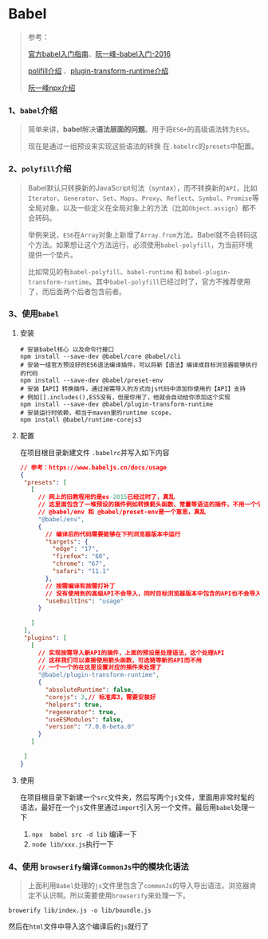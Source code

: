 # Babel

> 参考：
>
> [官方babel入门指南](https://www.babeljs.cn/docs/usage)、[阮一峰-babel入门-2016](https://www.ruanyifeng.com/blog/2016/01/babel.html) 
>
> [polifill介绍](https://juejin.cn/post/6844904063402770439) 、[plugin-transform-runtime介绍](https://zhuanlan.zhihu.com/p/147083132)
>
> [阮一峰npx介绍](https://www.ruanyifeng.com/blog/2019/02/npx.html)
### 1、`babel`介绍

>  简单来讲，**babel**解决**语法层面的问题**。用于将`ES6+`的高级语法转为`ES5`。
>
>  现在是通过一组预设来实现这些语法的转换 在`.babelrc`的`presets`中配置。

### 2、`polyfill`介绍

> Babel默认只转换新的JavaScript句法（syntax），而不转换新的`API`，比如`Iterator`、`Generator`、`Set`、`Maps`、`Proxy`、`Reflect`、`Symbol`、`Promise`等全局对象，以及一些定义在全局对象上的方法（比如`Object.assign`）都不会转码。
>
> 举例来说，`ES6`在`Array`对象上新增了`Array.from`方法。Babel就不会转码这个方法。如果想让这个方法运行，必须使用`babel-polyfill`，为当前环境提供一个垫片。
>
> 比如常见的有`babel-polyfill`、`babel-runtime` 和 `babel-plugin-transform-runtime`。其中`babel-polyfill`已经过时了，官方不推荐使用了，而后面两个后者包含前者。

### 3、使用`babel`

1. 安装

   ```shell
   # 安装babel核心 以及命令行接口
   npm install --save-dev @babel/core @babel/cli 
   # 安装一组官方预设好的ES6语法编译插件，可以将新【语法】编译成目标浏览器能够执行的代码
   npm install --save-dev @babel/preset-env
   # 安装【API】转换插件，通过按需导入的方式向js代码中添加你使用的【API】支持
   # 例如[].includes(),ES5没有，但是你用了，他就会自动给你添加这个实现
   npm install --save-dev @babel/plugin-transform-runtime
   # 安装运行时依赖，相当于maven里的runtime scope，
   npm install @babel/runtime-corejs3
   ```

2. 配置

   在项目根目录新建文件 `.babelrc`并写入如下内容

    ```json
   // 参考：https://www.babeljs.cn/docs/usage
   {
     "presets": [
       [
         // 网上的旧教程用的是es-2015已经过时了，真乱
         // 这里面包含了一堆预设的插件例如转换箭头函数、常量等语法的插件，不用一个个的设置了
         // @babel/env 和 @babel/preset-env是一个意思，真乱
         "@babel/env",
         {
           // 编译后的代码需要能够在下列浏览器版本中运行
           "targets": {
             "edge": "17",
             "firefox": "60",
             "chrome": "67",
             "safari": "11.1"
           },
           // 按需编译和按需打补丁
           // 没有使用到的高级API不会导入，同时目标浏览器版本中包含的API也不会导入
           "useBuiltIns": "usage"
         }
         
       ]
     ],
     "plugins": [
       [
         // 实现按需导入新API的插件，上面的预设是处理语法，这个处理API
         // 这样我们可以直接使用箭头函数，可选链等新的API而不用
         // 一个一个的在这里设置对应的插件来处理了
         "@babel/plugin-transform-runtime",
         {
           "absoluteRuntime": false,
           "corejs": 3,// 标准库3，需要安装好
           "helpers": true,
           "regenerator": true,
           "useESModules": false,
           "version": "7.0.0-beta.0"
         }
       ]
       
     ]
   }
    ```

3. 使用

   在项目根目录下新建一个`src`文件夹，然后写两个`js`文件，里面用非常时髦的语法，最好在一个`js`文件里通过`import`引入另一个文件。最后用`babel`处理一下

   1. `npx  babel src -d lib` 编译一下
   2. `node lib/xxx.js`执行一下

### 4、使用 `browserify`编译`CommonJs`中的模块化语法

> 上面利用`Babel`处理的`js`文件里包含了`commonJs`的导入导出语法，浏览器肯定不认识啊。所以需要使用`browserify`来处理一下。

`browerify lib/index.js -o lib/boundle.js`

然后在`html`文件中导入这个编译后的`js`就行了